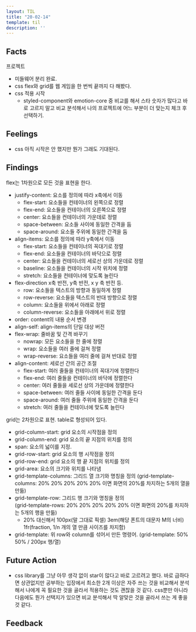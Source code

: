 ```yaml
---
layout: TIL
title: "20-02-14"
template: til
description: ''
---
```


## Facts

프로젝트

- 미들웨어 분리 완료.
- css flex와 grid를 웹 게임을 한 번씩 끝까지 다 해봤다.
- css 적용 시작
  - styled-component와 emotion-core 중 비교를 해서 스타 숫자가 많다고 바로 고르지 말고 비교 분석해서 나의 프로젝트에 어느 부분이 더 맞는지 체크 후 선택하기.

## Feelings

- css 아직 시작은 안 했지만 뭔가 그래도 기대된다.

## Findings

flex는 1차원으로 모든 것을 표현을 한다.
- justify-content: 요소를 정의에 따라 x축에서 이동
  - flex-start: 요소들을 컨테이너의 왼쪽으로 정렬
  - flex-end: 요소들을 컨테이너의 오른쪽으로 정렬
  - center: 요소들을 컨테이너의 가운데로 정렬
  - space-between: 요소들 사이에 동일한 간격을 둠
  - space-around: 요소들 주위에 동일한 간격을 둠
- align-items: 요소를 정의에 따라 y축에서 이동
  - flex-start: 요소들을 컨테이너의 꼭대기로 정렬
  - flex-end: 요소들을 컨테이너의 바닥으로 정렬
  - center: 요소들을 컨테이너의 세로선 상의 가운데로 정렬
  - baseline: 요소들을 컨테이너의 시작 위치에 정렬
  - stretch: 요소들을 컨테이너에 맞도록 늘린다
- flex-direction x축 반전, y축 반전, x y 축 반전 등.
  - row: 요소들을 텍스트의 방향과 동일하게 정렬
  - row-reverse: 요소들을 텍스트의 반대 방향으로 정렬
  - column: 요소들을 위에서 아래로 정렬
  - column-reverse: 요소들을 아래에서 위로 정렬
- order: content의 내용 순서 변경
- align-self: align-items의 단일 대상 버전
- flex-wrap: 줄바꿈 및 간격 바꾸기
  - nowrap: 모든 요소들을 한 줄에 정렬
  - wrap: 요소들을 여러 줄에 걸쳐 정렬
  - wrap-reverse: 요소들을 여러 줄에 걸쳐 반대로 정렬
- align-content: 세로선 간의 공간 조절
  - flex-start: 여러 줄들을 컨테이너의 꼭대기에 정렬한다
  - flex-end: 여러 줄들을 컨테이너의 바닥에 정렬한다
  - center: 여러 줄들을 세로선 상의 가운데에 정렬한다
  - space-between: 여러 줄들 사이에 동일한 간격을 둔다
  - space-around: 여러 줄들 주위에 동일한 간격을 둔다
  - stretch: 여러 줄들을 컨테이너에 맞도록 늘린다

grid는 2차원으로 표현. table로 형성되어 있다. 
- grid-column-start: grid 요소의 시작점을 정의
- grid-column-end: grid 요소의 끝 지점의 위치를 정의
- span: 요소의 넓이를 지정.
- grid-row-start: grid 요소의 행 시작점을 정의
- grid-row-end: grid 요소의 행 끝 지점의 위치를 정의
- grid-area: 요소의 크기와 위치를 나타냄
- grid-template-columns: 그리드 열 크기와 명칭을 정의  (grid-template-columns: 20% 20% 20% 20% 20% 이면 화면의 20%를 차지하는 5개의 열을 만듦)
- grid-template-row: 그리드 행 크기와 명칭을 정의  
(grid-template-rows: 20% 20% 20% 20% 20% 이면 화면의 20%를 차지하는 5개의 행을 만듦)
  - 20% 대신해서 100px(말 그대로 픽셀) 3em(해당 폰트의 대문자 M의 너비) 1fr(fraction, 1/n 개의 열 만큼 사이즈를 차지함)
- grid-template: 위 row와 column를 섞어서 만든 명령어. (grid-template: 50% 50% / 200px   행/열)

## Future Action

- css library를 그냥 아무 생각 없이 star이 많다고 바로 고르려고 했다. 바로 급하다면 상관없지만 공부하는 입장에서 최소한 2개 이상은 자주 쓰는 것을 비교해서 분석해서 나에게 꼭 필요한 것을 골라서 적용하는 것도 괜찮을 것 같다. css뿐만 아니라 다음에도 뭔가 선택지가 있으면 비교 분석해서 딱 알맞은 것을 골라서 쓰는 게 좋을 것 같다.

## Feedback
